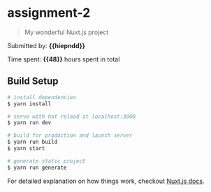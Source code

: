 # assignment-2

> My wonderful Nuxt.js project
 

Submitted by: **{{hiepndd}}**

Time spent: **{{48}}** hours spent in total

## Build Setup

``` bash
# install dependencies
$ yarn install

# serve with hot reload at localhost:3000
$ yarn run dev

# build for production and launch server
$ yarn run build
$ yarn start

# generate static project
$ yarn run generate
```

For detailed explanation on how things work, checkout [Nuxt.js docs](https://nuxtjs.org).
